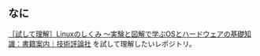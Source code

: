 ## なに

[［試して理解］Linuxのしくみ ～実験と図解で学ぶOSとハードウェアの基礎知識：書籍案内｜技術評論社](https://gihyo.jp/book/2018/978-4-7741-9607-7) を試して理解したいレポジトリ。
